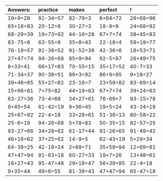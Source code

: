 | Answers: | practice | makes | perfect | ! |
| :--- | :--- | :--- | :--- | :--- |
| 19+9=28 | 91-34=57 | 82-79=3 | 8+64=72 | 28+68=96 | 
| 65+18=83 | 20-12=8 | 30-27=3 | 18-9=9 | 24+68=92 | 
| 68-29=39 | 19+73=92 | 44-16=28 | 67+7=74 | 38+45=83 | 
| 83-75=8 | 63-55=8 | 35+8=43 | 22-18=4 | 59+18=77 | 
| 76-19=57 | 91-39=52 | 91-52=39 | 42-36=6 | 18+53=71 | 
| 27+47=74 | 94-26=68 | 85+9=94 | 92-5=87 | 26+49=75 | 
| 8+33=41 | 66+17=83 | 70-55=15 | 35+17=52 | 40-7=33 | 
| 71-34=37 | 90-39=51 | 89+3=92 | 86+9=95 | 9+18=27 | 
| 39+46=85 | 55+27=82 | 23-16=7 | 23+59=82 | 83-69=14 | 
| 15+66=81 | 7+75=82 | 44+19=63 | 67+7=74 | 39+24=63 | 
| 63-27=36 | 73-4=69 | 34+27=61 | 76-69=7 | 93-15=78 | 
| 9+45=54 | 61-42=19 | 9+36=45 | 19+5=24 | 43-24=19 | 
| 25+67=92 | 22-4=18 | 33+28=61 | 51-38=13 | 80-58=22 | 
| 25-6=19 | 94-26=68 | 5+78=83 | 50-35=15 | 82-57=25 | 
| 93-27=66 | 34+28=62 | 61-17=44 | 91-26=65 | 91-49=42 | 
| 46+16=62 | 37+25=62 | 14-9=5 | 62-43=19 | 5+29=34 | 
| 64-39=25 | 42-18=24 | 2+69=71 | 35+59=94 | 12+69=81 | 
| 47+47=94 | 81-63=18 | 60-27=33 | 19+7=26 | 13+48=61 | 
| 16+27=43 | 95-47=48 | 29+18=47 | 56+39=95 | 22-4=18 | 
| 9+35=44 | 49+6=55 | 81-38=43 | 47+47=94 | 65-47=18 | 
